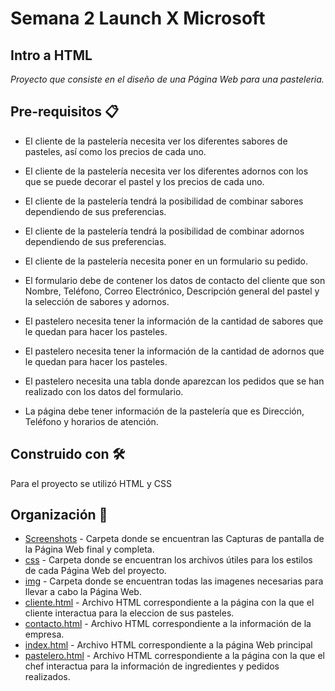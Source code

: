 # Semana 2 Launch X Microsoft


## Intro a HTML

_Proyecto que consiste en el diseño de una Página Web para una pasteleria._


## Pre-requisitos 📋

* El cliente de la pastelería necesita ver los diferentes sabores de pasteles, así como los precios de cada uno.

* El cliente de la pastelería necesita ver los diferentes adornos con los que se puede decorar el pastel y los precios de cada uno.

* El cliente de la pastelería tendrá la posibilidad de combinar sabores dependiendo de sus preferencias.

* El cliente de la pastelería tendrá la posibilidad de combinar adornos dependiendo de sus preferencias.

* El cliente de la pastelería necesita poner en un formulario su pedido.

* El formulario debe de contener los datos de contacto del cliente que son Nombre, Teléfono, Correo Electrónico, Descripción general del pastel y la selección de sabores y adornos.

* El pastelero necesita tener la información de la cantidad de sabores que le quedan para hacer los pasteles.

* El pastelero necesita tener la información de la cantidad de adornos que le quedan para hacer los pasteles.

* El pastelero necesita una tabla donde aparezcan los pedidos que se han realizado con los datos del formulario.

* La página debe tener información de la pastelería que es Dirección, Teléfono y horarios de atención.


## Construido con 🛠️

Para el proyecto se utilizó HTML y CSS 

## Organización 📌

* [Screenshots](https://github.com/angelgoro14/Front_End_LaunchX/tree/main/Semana_2/Screenshots) - Carpeta donde se encuentran las Capturas de pantalla de la Página Web final y completa.
* [css](https://github.com/angelgoro14/Front_End_LaunchX/tree/main/Semana_2/css) - Carpeta donde se encuentran los archivos útiles para los estilos de cada Página Web del proyecto.
* [img](https://github.com/angelgoro14/Front_End_LaunchX/tree/main/Semana_2/img) - Carpeta donde se encuentran todas las imagenes necesarias para llevar a cabo la Página Web.
* [cliente.html](https://github.com/angelgoro14/Front_End_LaunchX/blob/main/Semana_2/cliente.html) - Archivo HTML correspondiente a la página con la que el cliente interactua para la eleccion de sus pasteles.
* [contacto.html](https://github.com/angelgoro14/Front_End_LaunchX/blob/main/Semana_2/contacto.html) - Archivo HTML correspondiente a la información de la empresa.
* [index.html](https://github.com/angelgoro14/Front_End_LaunchX/blob/main/Semana_2/index.html) - Archivo HTML correspondiente a la página Web principal
* [pastelero.html](https://github.com/angelgoro14/Front_End_LaunchX/blob/main/Semana_2/pastelero.html) - Archivo HTML correspondiente a la página con la que el chef interactua para la información de ingredientes y pedidos realizados.
